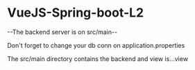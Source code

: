 # VueJS-Spring-boot-L2

--The backend server is on src/main--

Don't forget to change your db conn on application.properties  

The src/main directory contains the backend and view is...view
